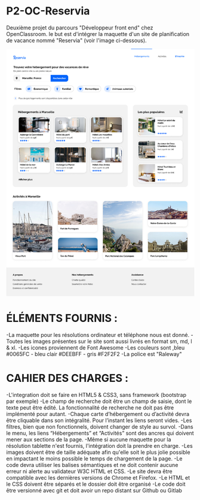 # P2-OC-Reservia
Deuxième projet du parcours "Développeur front end" chez OpenClassroom. le but est d'intégrer la maquette d'un site de planification de vacance 
nommé "Reservia" (voir l'image ci-dessous).

![](images/maquette/Desktop%20-%201.png)

# ÉLÉMENTS FOURNIS :

-La maquette pour les résolutions ordinateur et téléphone nous est donné.
-Toutes les images présentes sur le site sont aussi livrés en format sm, md, l & xl.
-Les icones proviennent de Font Awesome
-Les couleurs sont ,bleu #0065FC - bleu clair #DEEBFF - gris #F2F2F2
-La police est "Raleway"


# CAHIER DES CHARGES :

-L'integration doit se faire en HTML5 & CSS3, sans framework (bootstrap par exemple)
-Le champ de recherche doit être un champ de saisie, dont le texte peut être édité. La fonctionnalité de recherche ne doit pas être implémenté pour autant.
-Chaque carte d’hébergement ou d’activité devra être cliquable dans son intégralité. Pour l’instant les liens seront vides.
-Les filtres, bien que non fonctionnels, doivent changer de style au survol.
-Dans le menu, les liens “Hébergements” et “Activités” sont des ancres qui doivent mener aux sections de la page.
-Même si aucune maquette pour la résolution tablette n'est fournis, l'intégration doit la prendre en charge.
-Les images doivent être de taille adéquate afin qu'elle soit le plus jolie possible en impactant le moins possible le temps de chargement de la page.
-Le code devra utiliser les balises sémantiques et ne doit contenir aucune erreur ni alerte au validateur W3C HTML et CSS.
-Le site devra être compatible avec les dernières versions de Chrome et Firefox.
-Le HTML et le CSS doivent être séparés et le dossier doit être organisé
-Le code doit être versionné avec git et doit avoir un repo distant sur Github ou Gitlab
